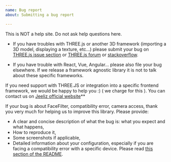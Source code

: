 ```yaml
---
name: Bug report
about: Submitting a bug report

---
```


This is NOT a help site. Do not ask help questions here.

* If you have troubles with THREE.js or another 3D framework (importing a 3D model, displaying a texture, etc...) please submit your bug on [THREE.js issue section](https://github.com/mrdoob/three.js/issues) or [THREE.js forum](https://discourse.threejs.org/) or [stackoverflow](http://stackoverflow.com/questions/tagged/three.js).

* If you have trouble with React, Vue, Angular... please also file your bug elsewhere. If we release a framework agnostic library it is not to talk about these specific frameworks.

If you need support with THREE.JS or integration into a specific frontend framework, we would be happy to help you :) ( we charge for this ). You can contact us on [Jeeliz official website](https://jeeliz.com)**

If your bug is about FaceFilter, compatibility error, camera access, thank you very much for helping us to improve this library. Please provide:

* A clear and concise description of what the bug is: what you expect and what happens,
* How to reproduce it,
* Some screenshots if applicable,
* Detailed information about your configuration, especially if you are facing a compatibility error with a specific device. Please read [this section of the README](https://github.com/jeeliz/jeelizFaceFilter#compatibility).
